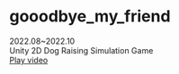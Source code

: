 # gooodbye_my_friend
2022.08~2022.10<br>
Unity 2D Dog Raising Simulation Game<br>
[Play video](https://youtu.be/BAZxwvsNhXk)
